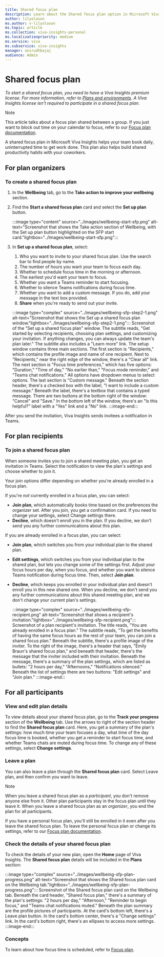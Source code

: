 ```yaml
---
title: Shared focus plan
description: Learn about the Shared focus plan option in Microsoft Viva Insights in Teams
author: lilyolason
ms.author: v-lilyolason
ms.topic: article
ms.collection: viva-insights-personal
ms.localizationpriority: medium 
ms.service: viva
ms.subservice: viva-insights
manager: anirudhbajaj
audience: Admin
---
```


# Shared focus plan

*To start a shared focus plan, you need to have a Viva Insights premium license. For more information, refer to [Plans and environments](../../overview/plans-environments.md&toc=/viva/insights/personal/teams/new/toc.json&bc=/viva/insights/breadcrumb/toc.json). A Viva Insights license isn't required to participate in a shared focus plan.*

>[!Note]
>This article talks about a focus plan shared between a group. If you just want to block out time on your calendar to focus, refer to our [Focus plan documentation](focus-plan.md).

A shared focus plan in Microsoft Viva Insights helps your team book daily, uninterrupted time to get work done. This plan also helps build shared productivity habits with your coworkers.

## For plan organizers

### To create a shared focus plan

1. In the **Wellbeing** tab, go to the **Take action to improve your wellbeing** section.
2. Find the **Start a shared focus plan** card and select the **Set up plan** button.

   :::image type="content" source="../images/wellbeing-start-sfp.png" alt-text="Screenshot that shows the Take action section of Wellbeing, with the Set up plan button highlighted on the SFP start card."lightbox="../Images/wellbeing-start-sfp.png":::

3. In **Set up a shared focus plan**, select:
    1. Who you want to invite to your shared focus plan. Use the search bar to find people by name. 
    1. The number of hours you want your team to focus each day.
    1. Whether to schedule focus time in the morning or afternoon.
    1. The earliest you'd want your team to focus.
    1. Whether you want a Teams reminder to start focusing.
    1. Whether to silence Teams notifications during focus time.
    1. Whether you want to add a custom message. If you do, add your message in the text box provided. 
    1. **Share** when you're ready to send out your invite.

   :::image type="complex" source="../images/wellbeing-sfp-step2-1.png" alt-text="Screenshot that shows the Set up a shared focus plan window."lightbox="../Images/wellbeing-sfp-step2-1.png":::
    Screenshot of the "Set up a shared focus plan" window. The subtitle reads, "Get started by selecting recipients, choosing plan settings, and customizing your invitation. If anything changes, you can always update the team's plan later." The subtitle also includes a "Learn more" link. The setup window contains three main sections. The first section is "Recipients," which contains the profile image and name of one recipient. Next to "Recipients," near the right edge of the window, there's a "Clear all" link. The next section is "Focus time preferences," which has five options: "Duration," "Time of day," "No earlier than," "Focus mode reminder," and "Teams chat notifications." All options have dropdown menus to select options. The last section is "Custom message." Beneath the section header, there's a checked box with the label, "I want to include a custom message." Beneath the label, there's a textbox that contains a typed message. There are two buttons at the bottom right of the window: "Cancel" and "Save." In the bottom left of the window, there's an "Is this helpful?" label with a "Yes" link and a "No" link.
   :::image-end:::

After you send the invitation, Viva Insights sends invitees a notification in Teams.

## For plan recipients

### To join a shared focus plan

When someone invites you to join a shared meeting plan, you get an invitation in Teams. Select the notification to view the plan's settings and choose whether to join it.

Your join options differ depending on whether you're already enrolled in a focus plan.

If you're *not* currently enrolled in a focus plan, you can select:

* **Join plan**, which automatically books time based on the preferences the organizer set. After you join, you get a confirmation card. If you need to change your settings, select Change settings there.
* **Decline**, which doesn't enroll you in the plan. If you decline, we don't send you any further communications about this plan.

If you are already enrolled in a focus plan, you can select:

* **Join plan**, which switches you from your individual plan to the shared plan.
* **Edit settings**, which switches you from your individual plan to the shared plan, but lets you change some of the settings first. Adjust your focus hours per day, when you focus, and whether you want to silence Teams notification during focus time. Then, select **Join plan**.
* **Decline**, which keeps you enrolled in your individual plan and doesn't enroll you in this new shared one. When you decline, we don't send you any further communications about this shared meeting plan, and we don't change your current plan's settings.

   :::image type="complex" source="../images/wellbeing-sfp-recipient.png" alt-text="Screenshot that shows a recipient's invitation."lightbox="../images/wellbeing-sfp-recipient.png":::
    Screenshot of a plan recipient's invitation. The title reads, "You are already enrolled in a focus plan." The subtitle reads, "To get the benefits of having the same focus hours as the rest of your team, you can join a shared focus plan." Beneath the subtitle, there's a profile image of the inviter. To the right of the image, there's a header that says, "Emily Braun's shared focus plan," and beneath that header, there's the message that the inviter included with their invitation. Beneath the message, there's a summary of the plan settings, which are listed as bullets: "2 hours per day," "Afternoons," "Notifications silenced." Beneath the list of settings there are two buttons: "Edit settings" and "Join plan."
   :::image-end:::

## For all participants

### View and edit plan details

To view details about your shared focus plan, go to the **Track your progress** section of the **Wellbeing** tab. Use the arrows to right of the section header to find the **Shared focus plan** card. Here, you get a summary of the plan's settings: how much time your team focuses a day, what time of the day focus time is booked, whether you get a reminder to start focus time, and whether Teams chats are muted during focus time. To change any of these settings, select **Change settings**.

### Leave a plan

You can also leave a plan through the **Shared focus plan** card. Select Leave plan, and then confirm you want to leave.

>[!Note]
>When you leave a shared focus plan as a *participant*, you don't remove anyone else from it. Other plan participants stay in the focus plan until they leave it. When you leave a shared focus plan as an *organizer*, you end the plan for all participants.

If you have a personal focus plan, you'll still be enrolled in it even after you leave the shared focus plan. To leave the personal focus plan or change its settings, refer to our [Focus plan documentation](focus-plan.md).

### Check the details of your shared focus plan

To check the details of your new plan, open the **Home** page of Viva Insights. The **Shared focus plan** details will be included in the **Plans** section:

:::image type="complex" source="../images/wellbeing-sfp-plan-progress.png" alt-text="Screenshot that shows the Shared focus plan card on the Wellbeing tab."lightbox="../images/wellbeing-sfp-plan-progress.png":::
    Screenshot of the Shared focus plan card on the Wellbeing tab. Beneath the card header, "Shared focus plan," there's a summary of the plan's settings: "2 hours per day," "Afternoon," "Reminder to begin focus," and "Teams chat notifications muted." Beneath the plan summary are the profile pictures of participants. At the card's bottom left, there's a Leave plan button. In the card's bottom center, there's a "Change settings" link. In the card's bottom right, there's an ellipses to access more settings.
:::image-end:::

### Concepts

To learn about how focus time is scheduled, refer to [Focus plan](focus-plan.md#concepts).
